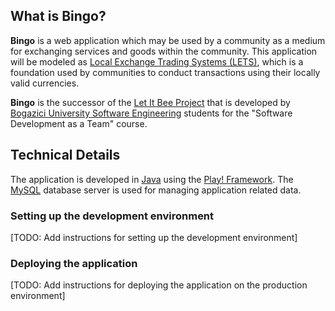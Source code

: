 ## What is Bingo?

**Bingo** is a web application which may be used by a community as a medium for exchanging services and goods within the community. This application will be modeled as [Local Exchange Trading Systems (LETS)](http://en.wikipedia.org/wiki/Local_exchange_trading_system "Wikipedia article for LETS"), which is a foundation used by communities to conduct transactions using their locally valid currencies.

**Bingo** is the successor of the [Let It Bee Project](http://code.google.com/p/swe574group2 "Google Code project page for Let It Bee") that is developed by [Bogazici University Software Engineering](http://www.cmpe.boun.edu.tr/graduate/msInSwe " Official web page of the Master of Science in Software Engineering Program at Bogazici University") students for the "Software Development as a Team" course.

## Technical Details

The application is developed in [Java](http://www.java.com "Java") using the [Play! Framework](http://www.playframework.org "Play! Framework"). The [MySQL](http://mysql.com "MySQL") database server is used for managing application related data.

### Setting up the development environment

[TODO: Add instructions for setting up the development environment]

### Deploying the application

[TODO: Add instructions for deploying the application on the production environment]